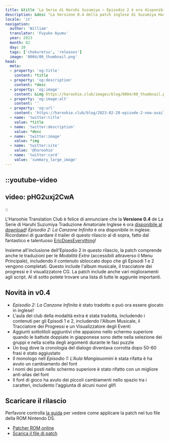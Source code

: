 ```yaml
---
title: &title 'La Serie di Haruhi Suzumiya – Episodio 2 è ora disponibile in inglese!'
description: &desc "La Versione 0.4 della patch inglese di Suzumiya Haruhi no Chokuretsu', che contiene la traduzione dell'Episodio 2: La Canzone Infinita, è stata rilasciata!"
locale: 'it'
navigation:
  author: 'William'
  translator: 'Fuyuko Ayumu'
  year: 2023
  month: 02
  day: 28
  tags: ['chokuretsu', 'releases']
  image: '0004/00_thumbnail.png'
head:
  meta:
  - property: 'og:title'
    content: *title
  - property: 'og:description'
    content: *desc
  - property: 'og:image'
    content: &img https://haroohie.club/images/blog/0004/00_thumbnail.png
  - property: 'og:image:alt'
    content: ''
  - property: 'og:url'
    content: 'https://haroohie.club/blog/2023-02-28-episode-2-now-available'
  - name: 'twitter:title'
    value: *title
  - name: 'twitter:description'
    value: *desc
  - name: 'twitter:image'
    value: *img
  - name: 'twitter:site'
    value: '@haroohie'
  - name: 'twitter:card'
    value: 'summary_large_image'
---
```


::youtube-video
----
video: pHG2uxj2CwA
----
::

L'Haroohie Translation Club è felice di annunciare che la **Versione 0.4** de La Serie di Haruhi Suzumiya Traduzione Amatoriale Inglese è ora [disponibile al download](/chokuretsu/patch)! *Episodio 2: La Canzone Infinita* è ora disponibile in inglese. Ricordatevi di guardare il trailer di questo rilascio al di sopra, fatto dal fantastico e talentuoso [EricDoesEverything](https://www.youtube.com/@EricDoesEverythingSeries)!

Insieme all'inclusione dell'Episodio 2 in questo rilascio, la patch comprende anche le traduzioni per le *Modalità Extra* (accessibili attraverso il Menu Principale), includendo il contenuto sbloccato dopo che gli Episodi 1 e 2 vengono completati. Questo include l'album musicale, il tracciatore dei progressi e il visualizzatore CG. La patch include anche vari miglioramenti agli script. Al di sotto potete trovare una lista di tutte le aggiunte importanti.

## Novità in v0.4
* *Episodio 2: La Canzone Infinita* è stato tradotto e può ora essere giocato in inglese!
* L'aula del club della modalità extra è stata tradotta, includendo i contenuti per gli Episodi 1 e 2, includendo l'Album Musicale, il Tracciatore dei Progressi e un Visualizzatore degli Eventi
* Aggiunti sottotitoli aggiuntivi che appaiono nello schermo superiore quando le battute doppiate in giapponese sono dette nella selezione dei gruppi e nella scelta degli argomenti durante le fasi puzzle
* Un bug dove la cronologia del dialogo diventava corrotta dopo 50-60 frasi è stato aggiustato
* Il monologo nell *Episodio 1: L'Aula Mangiauomini* è stata rifatta è ha avuto un cambiamento del font
* I nomi dei posti nello schermo superiore è stato rifatto con un migliore anti-alias del font
* Il font di gioco ha avuto dei piccoli cambiamenti nello spazio tra i caratteri, includento l'aggiunta di alcuni nuovi glifi

## Scaricare il rilascio
Perfavore controlla [la guida](/chokuretsu/guide) per vedere come applicare la patch nel tuo file della ROM Nintendo DS.

* [Patcher ROM online](/chokuretsu/patch)
* [Scarica il file di patch](https://github.com/haroohie-club/ChokuretsuTranslationRelease/releases/latest)